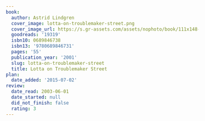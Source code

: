 ```yaml
---
book:
  author: Astrid Lindgren
  cover_image: lotta-on-troublemaker-street.png
  cover_image_url: https://s.gr-assets.com/assets/nophoto/book/111x148-bcc042a9c91a29c1d680899eff700a03.png
  goodreads: '19319'
  isbn10: 0689846738
  isbn13: '9780689846731'
  pages: '55'
  publication_year: '2001'
  slug: lotta-on-troublemaker-street
  title: Lotta on Troublemaker Street
plan:
  date_added: '2015-07-02'
review:
  date_read: 2003-06-01
  date_started: null
  did_not_finish: false
  rating: 3
---
```

